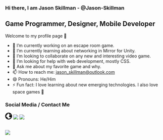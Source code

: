 ### Hi there, I am Jason Skillman - @Jason-Skillman
## Game Programmer, Designer, Mobile Developer

Welcome to my profile page 👏

- 🔭 I’m currently working on an escape room game.
- 🌱 I’m currently learning about networking in Mirror for Unity.
- 👯 I’m looking to collaborate on any new and interesting video game.
- 🤔 I’m looking for help with web development, mostly CSS.
- 💬 Ask me about my favorite game and why.
- 📫 How to reach me: jason_skillman@outlook.com
- 😄 Pronouns: He/Him
- ⚡ Fun fact: I love learning about new emerging technologies. I also love space games 🚀

### Social Media / Contact Me
[<img aligh="left" width="22px" src="https://raw.githubusercontent.com/iconic/open-iconic/master/svg/globe.svg"/>][MyWebsite]
[<img aligh="left" width="22px" src="https://cdn.jsdelivr.net/npm/simple-icons@v3/icons/linkedin.svg"/>][LinkedIn]
[<img aligh="left" width="22px" src="https://cdn.jsdelivr.net/npm/simple-icons@3.4.0/icons/itch-dot-io.svg"/>][Itch.io]

<br>
<img src="https://github-readme-stats.vercel.app/api?username=Jason-Skillman&&show_icons=true&title_color=ffffff&icon_color=bb2acf&text_color=daf7dc&bg_color=151515">

<!-- Definitions -->
[MyWebsite]: https://jasonskillman.wixsite.com/website
[LinkedIn]: https://www.linkedin.com/in/jason-skillman/
[Itch.io]: https://jason_skillman.itch.io/
[GitLab]: https://gitlab.com/Jason-Skillman



<!--
**Jason-Skillman/Jason-Skillman** is a ✨ _special_ ✨ repository because its `README.md` (this file) appears on your GitHub profile.

Here are some ideas to get you started:

- 🔭 I’m currently working on ...
- 🌱 I’m currently learning ...
- 👯 I’m looking to collaborate on ...
- 🤔 I’m looking for help with ...
- 💬 Ask me about ...
- 📫 How to reach me: ...
- 😄 Pronouns: ...
- ⚡ Fun fact: ...
-->
